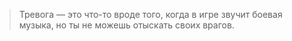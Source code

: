 >Тревога — это что-то вроде того, когда в игре звучит боевая музыка, но ты не можешь отыскать своих врагов.

